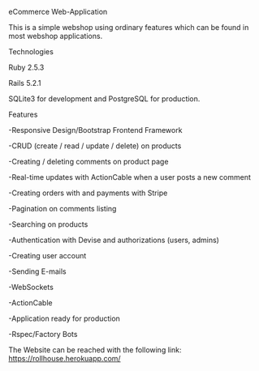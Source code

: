eCommerce Web-Application

  This is a simple webshop using ordinary features which can be found in most webshop applications.

Technologies

  Ruby 2.5.3

  Rails 5.2.1

  SQLite3 for development and PostgreSQL for production.

Features

  -Responsive Design/Bootstrap Frontend Framework

  -CRUD (create / read / update / delete) on products

  -Creating / deleting comments on product page

  -Real-time updates with ActionCable when a user posts a new comment

  -Creating orders with and payments with Stripe

  -Pagination on comments listing

  -Searching on products

  -Authentication with Devise and authorizations (users, admins)

  -Creating user account

  -Sending E-mails

  -WebSockets

  -ActionCable

  -Application ready for production

  -Rspec/Factory Bots


The Website can be reached with the following link: https://rollhouse.herokuapp.com/
